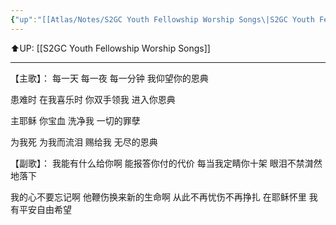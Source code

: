 ```yaml
---
{"up":"[[Atlas/Notes/S2GC Youth Fellowship Worship Songs\|S2GC Youth Fellowship Worship Songs]]","dg-publish":true,"permalink":"/atlas/notes/yf-hymn-song-122/","dgPassFrontmatter":true}
---
```


⬆️UP: [[S2GC Youth Fellowship Worship Songs]]

---

【主歌】：
每一天
每一夜 
每一分钟
我仰望你的恩典 

患难时
在我喜乐时 
你双手领我
进入你恩典

主耶稣
你宝血 
洗净我
一切的罪孽 

为我死
为我而流泪 
赐给我
无尽的恩典 

【副歌】：
我能有什么给你啊 
能报答你付的代价 
每当我定睛你十架 
眼泪不禁潸然地落下

我的心不要忘记啊 
他鞭伤换来新的生命啊 
从此不再忧伤不再挣扎 
在耶稣怀里
我有平安自由希望
